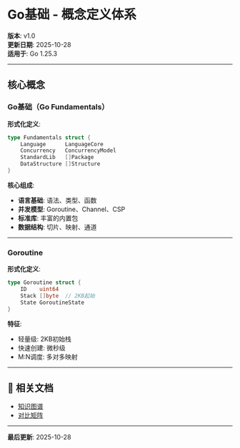 # Go基础 - 概念定义体系

**版本**: v1.0  
**更新日期**: 2025-10-28  
**适用于**: Go 1.25.3

---

## 核心概念

### Go基础（Go Fundamentals）

**形式化定义**:
```go
type Fundamentals struct {
    Language      LanguageCore
    Concurrency   ConcurrencyModel
    StandardLib   []Package
    DataStructure []Structure
}
```

**核心组成**:
- **语言基础**: 语法、类型、函数
- **并发模型**: Goroutine、Channel、CSP
- **标准库**: 丰富的内置包
- **数据结构**: 切片、映射、通道

---

### Goroutine

**形式化定义**:
```go
type Goroutine struct {
    ID    uint64
    Stack []byte  // 2KB起始
    State GoroutineState
}
```

**特征**:
- 轻量级: 2KB初始栈
- 快速创建: 微秒级
- M:N调度: 多对多映射

---

## 🔗 相关文档

- [知识图谱](./00-知识图谱.md)
- [对比矩阵](./00-对比矩阵.md)

---

**最后更新**: 2025-10-28

